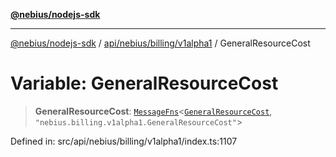 [**@nebius/nodejs-sdk**](../../../../../README.md)

---

[@nebius/nodejs-sdk](../../../../../README.md) / [api/nebius/billing/v1alpha1](../README.md) / GeneralResourceCost

# Variable: GeneralResourceCost

> **GeneralResourceCost**: [`MessageFns`](../../../../../runtime/protos/core/interfaces/MessageFns.md)\<[`GeneralResourceCost`](../interfaces/GeneralResourceCost.md), `"nebius.billing.v1alpha1.GeneralResourceCost"`\>

Defined in: src/api/nebius/billing/v1alpha1/index.ts:1107
